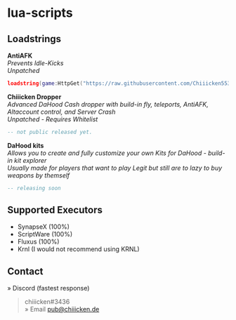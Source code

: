 # lua-scripts

## Loadstrings

**AntiAFK** <br />
*Prevents Idle-Kicks* <br />
*Unpatched* <br />
```lua
loadstring(game:HttpGet("https://raw.githubusercontent.com/Chiiicken5538/lua-scripts/main/antiafk.lua"))()
```

**Chiiicken Dropper** <br />
*Advanced DaHood Cash dropper with build-in fly, teleports, AntiAFK, Altaccount control, and Server Crash* <br />
*Unpatched - Requires Whitelist* <br />
```lua
-- not public released yet.
```

**DaHood kits** <br />
*Allows you to create and fully customize your own Kits for DaHood - build-in kit explorer* <br />
*Usually made for players that want to play Legit but still are to lazy to buy weapons by themself* <br />
```lua
-- releasing soon
```



## Supported Executors
- SynapseX (100%)
- ScriptWare (100%)
- Fluxus (100%)
- Krnl (I would not recommend using KRNL)

## Contact 
» Discord (fastest response)
> chiiicken#3436 <br />
» Email
> pub@chiiicken.de <br />
